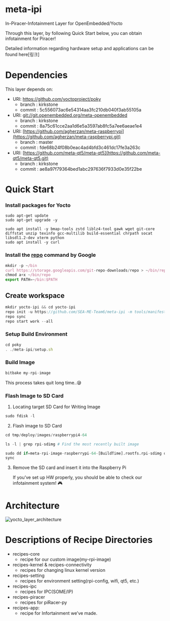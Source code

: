 # meta-ipi

In-Piracer-Infotainment Layer for OpenEmbedded/Yocto

Through this layer, by following Quick Start below, you can obtain infotainment for Piracer!

Detailed information regarding hardware setup and applications can be found here[링크]

# Dependencies

This layer depends on:

- URI: https://github.com/yoctoproject/poky
    - branch : kirkstone
    - commit : 5c556073ac6e54314aa3fc210db040f3ab55105a
- URI: [git://git.openembedded.org/meta-openembedded](https://git.openembedded.org/meta-openembedded//)
    - branch : kirkstone
    - commit : 8a75c61cce2aa1d6e5a3597ab8fc5a7ee6aeae1e4
- URI: [https://github.com/agherzan/meta-raspberrypi](https://github.com/agherzan/meta-raspberrypi.git)
    - branch : master
    - commit : fde68b24f08b0eac4ad4bfd3c461dc17fe3a263c
- URI: [https://github.com/meta-qt5/meta-qt5](https://github.com/meta-qt5/meta-qt5.git)
    - branch : kirkstone
    - commit : ae8a97f79364bed1abc297636f7933d0e35f22be

# Quick Start

### Install packages for Yocto

```
sudo apt-get update
sudo apt-get upgrade -y
```

```
sudo apt install -y bmap-tools zstd liblz4-tool gawk wget git-core diffstat unzip texinfo gcc-multilib build-essential chrpath socat libsdl1.2-dev xterm python
sudo apt install -y curl
```

### Install the [repo](https://source.android.com/docs/setup/download/downloading?hl=ko#installing-repo) command by Google

```jsx
mkdir -p ~/bin
curl https://storage.googleapis.com/git-repo-downloads/repo > ~/bin/repo
chmod a+x ~/bin/repo
export PATH=~/bin:$PATH
```

## Create workspace

```jsx
mkdir yocto-ipi && cd yocto-ipi
repo init -u https://github.com/SEA-ME-Team6/meta-ipi -m tools/manifests/ipi-yocto.xml
repo sync
repo start work --all
```

### **Setup Build Environment**

```jsx
cd poky
. ./meta-ipi/setup.sh
```

### Build Image

```python
bitbake my-rpi-image
```

This process takes quit long time..😪

### Flash Image to SD Card

1. Locating target SD Card for Writing Image

```python
sudo fdisk -l
```

2. Flash image to SD Card

```python
cd tmp/deploy/images/raspberrypi4-64

ls -l | grep rpi-sdimg # Find the most recently built image

sudo dd if=meta-rpi-image-raspberrypi-64-[BuildTime].rootfs.rpi-sdimg of=/dev/sda # Flash built image to target SD card
sync
```

3. Remove the SD card and insert it into the Raspberry Pi
    
    If you’ve set up HW properly, you should be able to check our infotainment system! 🎮


# Architecture
![yocto_layer_architecture](https://github.com/SEA-ME-Team6/meta-ipi/assets/106136905/ceda9706-da56-4a2f-afbc-e59ed040560e)


# **Descriptions of Recipe Directories**

- recipes-core
    - recipe for our custom image(my-rpi-image)
- recipes-kernel & recipes-connectivity
    - recipes for changing linux kernel version
- recipes-setting
    - recipes for environment setting(rpi-config, wifi, qt5, etc.)
- recipes-ipc
    - recipes for IPC(SOME/IP)
- recipes-piracer
    - recipes for piRacer-py
- recipes-app:
    - recipe for Infortainment we’ve made.
